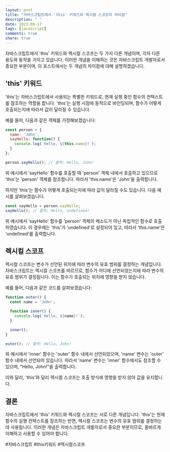 ```yaml
---
layout: post
title: "자바스크립트에서 'this' 키워드와 렉시컬 스코프의 차이점"
description: " "
date: 2023-09-17
tags: [javascript]
comments: true
share: true
---
```


자바스크립트에서 'this' 키워드와 렉시컬 스코프는 두 가지 다른 개념이며, 각자 다른 용도와 동작을 가지고 있습니다. 이러한 개념을 이해하는 것은 자바스크립트 개발자로서 중요한 부분이며, 이 포스트에서는 두 개념의 차이점에 대해 설명하겠습니다.

## 'this' 키워드

'this'는 자바스크립트에서 사용되는 특별한 키워드로, 현재 실행 중인 함수의 컨텍스트를 참조하는 역할을 합니다. 'this'는 실행 시점에 동적으로 바인딩되며, 함수가 어떻게 호출되는지에 따라서 값이 달라질 수 있습니다.

예를 들어, 다음과 같은 객체를 가정해보겠습니다:

```javascript
const person = {
  name: 'John',
  sayHello: function() {
    console.log(`Hello, ${this.name}!`);
  }
};

person.sayHello(); // 출력: Hello, John!
```

위 예시에서 'sayHello' 함수를 호출할 때 'person' 객체 내에서 호출하고 있으므로 'this'는 'person' 객체를 참조합니다. 따라서 'this.name'은 'John'을 출력합니다.

하지만 'this'는 함수가 어떻게 호출되는지에 따라 값이 달라질 수도 있습니다. 다음 예시를 살펴보겠습니다.

```javascript
const sayHello = person.sayHello;
sayHello(); // 출력: Hello, undefined!
```

위 예시에서 'sayHello' 함수를 'person' 객체의 메소드가 아닌 독립적인 함수로 호출하였습니다. 이 경우에는 'this'가 'undefined'로 설정되어 있고, 따라서 'this.name'은 'undefined'를 출력합니다.

## 렉시컬 스코프

렉시컬 스코프는 변수가 선언된 위치에 따라 변수의 유효 범위를 결정하는 개념입니다. 자바스크립트는 렉시컬 스코프를 따르므로, 함수가 어디에 선언되었는지에 따라 변수의 유효 범위가 결정됩니다. 이는 함수가 호출되는 위치에 영향을 받지 않습니다.

예를 들어, 다음과 같은 코드를 살펴보겠습니다:

```javascript
function outer() {
  const name = 'John';

  function inner() {
    console.log(`Hello, ${name}!`);
  }

  inner();
}

outer(); // 출력: Hello, John!
```

위 예시에서 'inner' 함수는 'outer' 함수 내에서 선언되었으며, 'name' 변수는 'outer' 함수 내에서 선언되어 있습니다. 따라서 'name' 변수는 'inner' 함수에서도 참조할 수 있으며, "Hello, John!"을 출력합니다.

이와 달리, 'this'와 달리 렉시컬 스코프는 호출 방식에 영향을 받지 않아 값을 유지합니다.

## 결론

자바스크립트에서 'this' 키워드와 렉시컬 스코프는 서로 다른 개념입니다. 'this'는 현재 함수의 실행 컨텍스트를 참조하는 반면, 렉시컬 스코프는 변수의 유효 범위를 결정하는데 사용됩니다. 이러한 개념은 자바스크립트 개발자로서 중요한 부분이므로, 올바르게 이해하고 사용할 수 있어야 합니다.

#자바스크립트 #this키워드 #렉시컬스코프